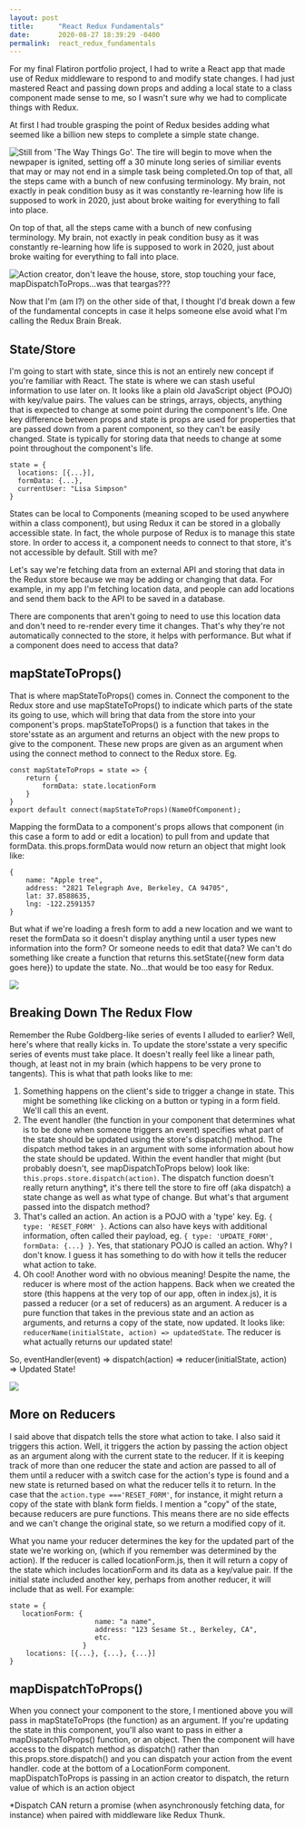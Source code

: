 ```yaml
---
layout: post
title:      "React Redux Fundamentals"
date:       2020-08-27 18:39:29 -0400
permalink:  react_redux_fundamentals
---
```



For my final Flatiron portfolio project, I had to write a React app that made use of Redux middleware to respond to and modify state changes. I had just mastered React and passing down props and adding a local state to a class component made sense to me, so I wasn't sure why we had to complicate things with Redux.

At first I had trouble grasping the point of Redux besides adding what seemed like a billion new steps to complete a simple state change.

![Still from 'The Way Things Go'. The tire will begin to move when the newpaper is ignited, setting off a 30 minute long series of similiar events that may or may not end in a simple task being completed.On top of that, all the steps came with a bunch of new confusing terminology. My brain, not exactly in peak condition busy as it was constantly re-learning how life is supposed to work in 2020, just about broke waiting for everything to fall into place.](http://https://cdn-images-1.medium.com/max/1600/1*p88Flb91tq9GLjwf-ng_qg.png)

On top of that, all the steps came with a bunch of new confusing terminology. My brain, not exactly in peak condition busy as it was constantly re-learning how life is supposed to work in 2020, just about broke waiting for everything to fall into place.

![Action creator, don't leave the house, store, stop touching your face, mapDispatchToProps…was that teargas???](https://media.giphy.com/media/3o7aCWDyW0PJCsxHna/source.gif)

Now that I'm (am I?) on the other side of that, I thought I'd break down a few of the fundamental concepts in case it helps someone else avoid what I'm calling the Redux Brain Break.

## State/Store

I'm going to start with state, since this is not an entirely new concept if you're familiar with React. The state is where we can stash useful information to use later on. It looks like a plain old JavaScript object (POJO) with key/value pairs. The values can be strings, arrays, objects, anything that is expected to change at some point during the component's life. One key difference between props and state is props are used for properties that are passed down from a parent component, so they can't be easily changed. State is typically for storing data that needs to change at some point throughout the component's life.

```
state = {
  locations: [{...}],
  formData: {...},
  currentUser: "Lisa Simpson"
}
```

States can be local to Components (meaning scoped to be used anywhere within a class component), but using Redux it can be stored in a globally accessible state. In fact, the whole purpose of Redux is to manage this state store. In order to access it, a component needs to connect to that store, it's not accessible by default. Still with me?

Let's say we're fetching data from an external API and storing that data in the Redux store because we may be adding or changing that data. For example, in my app I'm fetching location data, and people can add locations and send them back to the API to be saved in a database.

There are components that aren't going to need to use this location data and don't need to re-render every time it changes. That's why they're not automatically connected to the store, it helps with performance. But what if a component does need to access that data?

## mapStateToProps()

That is where mapStateToProps() comes in. Connect the component to the Redux store and use mapStateToProps() to indicate which parts of the state its going to use, which will bring that data from the store into your component's props. mapStateToProps() is a function that takes in the store'sstate as an argument and returns an object with the new props to give to the component. These new props are given as an argument when using the connect method to connect to the Redux store. Eg.
```
const mapStateToProps = state => {
    return {
        formData: state.locationForm
    }
}
export default connect(mapStateToProps)(NameOfComponent);
```
Mapping the formData to a component's props allows that component (in this case a form to add or edit a location) to pull from and update that formData. this.props.formData would now return an object that might look like:
```
{
    name: "Apple tree",
    address: "2821 Telegraph Ave, Berkeley, CA 94705",
    lat: 37.8588635,
    lng: -122.2591357
}
```
But what if we're loading a fresh form to add a new location and we want to reset the formData so it doesn't display anything until a user types new information into the form? Or someone needs to edit that data? We can't do something like create a function that returns this.setState({new form data goes here}) to update the state. No…that would be too easy for Redux.

![](https://media.giphy.com/media/JRhS6WoswF8FxE0g2R/source.gif)

## Breaking Down The Redux Flow
Remember the Rube Goldberg-like series of events I alluded to earlier? Well, here's where that really kicks in. To update the store'sstate a very specific series of events must take place. It doesn't really feel like a linear path, though, at least not in my brain (which happens to be very prone to tangents). This is what that path looks like to me:

1. Something happens on the client's side to trigger a change in state. This might be something like clicking on a button or typing in a form field. We'll call this an event.
2. The event handler (the function in your component that determines what is to be done when someone triggers an event) specifies what part of the state should be updated using the store's dispatch() method. The dispatch method takes in an argument with some information about how the state should be updated. Within the event handler that might (but probably doesn't, see mapDispatchToProps below) look like: `this.props.store.dispatch(action)`. The dispatch function doesn't really return anything*, it's there tell the store to fire off (aka dispatch) a state change as well as what type of change. But what's that argument passed into the dispatch method?
3. That's called an action. An action is a POJO with a 'type' key. Eg. `{ type: 'RESET_FORM' }`. Actions can also have keys with additional information, often called their payload, eg. `{ type: 'UPDATE_FORM', formData: {...} }`. Yes, that stationary POJO is called an action. Why? I don't know. I guess it has something to do with how it tells the reducer what action to take.
4. Oh cool! Another word with no obvious meaning! Despite the name, the reducer is where most of the action happens. Back when we created the store (this happens at the very top of our app, often in index.js), it is passed a reducer (or a set of reducers) as an argument. A reducer is a pure function that takes in the previous state and an action as arguments, and returns a copy of the state, now updated. It looks like: `reducerName(initialState, action) => updatedState`. The reducer is what actually returns our updated state!

So, eventHandler(event) => dispatch(action) => reducer(initialState, action) => Updated State!

![](https://media.giphy.com/media/inyqrgp9o3NUA/source.gif)

## More on Reducers
I said above that dispatch tells the store what action to take. I also said it triggers this action. Well, it triggers the action by passing the action object as an argument along with the current state to the reducer. If it is keeping track of more than one reducer the state and action are passed to all of them until a reducer with a switch case for the action's type is found and a new state is returned based on what the reducer tells it to return. In the case that the `action.type ==='RESET_FORM'`, for instance, it might return a copy of the state with blank form fields. I mention a "copy" of the state, because reducers are pure functions. This means there are no side effects and we can't change the original state, so we return a modified copy of it.

What you name your reducer determines the key for the updated part of the state we're working on, (which if you remember was determined by the action). If the reducer is called locationForm.js, then it will return a copy of the state which includes locationForm and its data as a key/value pair. If the initial state included another key, perhaps from another reducer, it will include that as well. For example:
```
state = {
   locationForm: {
                     name: "a name",
                     address: "123 Sesame St., Berkeley, CA",
                     etc.
                  }
    locations: [{...}, {...}, {...}]
}
```

## mapDispatchToProps()
When you connect your component to the store, I mentioned above you will pass in mapStateToProps (the function) as an argument. If you're updating the state in this component, you'll also want to pass in either a mapDispatchToProps() function, or an object. Then the component will have access to the dispatch method as dispatch() rather than this.props.store.dispatch() and you can dispatch your action from the event handler.
code at the bottom of a LocationForm component. mapDispatchToProps is passing in an action creator to dispatch, the return value of which is an action object

*Dispatch CAN return a promise (when asynchronously fetching data, for instance) when paired with middleware like Redux Thunk.


